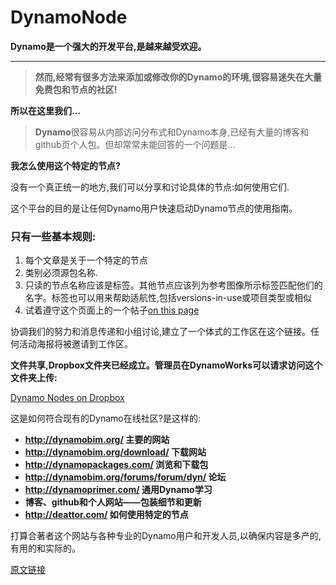 # DynamoNode

**Dynamo是一个强大的开发平台,是越来越受欢迎。**

---


> **然而,经常有很多方法来添加或修改你的Dynamo的环境,很容易迷失在大量免费包和节点的社区!**

**所以在这里我们…**


> **Dynamo**很容易从内部访问分布式和Dynamo本身,已经有大量的博客和github页个人包。但却常常未能回答的一个问题是…


**我怎么使用这个特定的节点?**

没有一个真正统一的地方,我们可以分享和讨论具体的节点:如何使用它们.

这个平台的目的是让任何Dynamo用户快速启动Dynamo节点的使用指南。


### 只有一些基本规则:



1. 每个文章是关于一个特定的节点
1. 类别必须源包名称.
1. 只读的节点名称应该是标签。其他节点应该列为参考图像所示标签匹配他们的名字。标签也可以用来帮助适航性,包括versions-in-use或项目类型或相似
1. 试着遵守这个页面上的一个帖子[on this page](http://deattor.com/?p=18)


协调我们的努力和消息传递和小组讨论,建立了一个体式的工作区在这个链接。任何活动海报将被邀请到工作区。

**文件共享,Dropbox文件夹已经成立。管理员在DynamoWorks可以请求访问这个文件夹上传:**

[Dynamo Nodes on Dropbox](http://deattor.com/?p=12)

这是如何符合现有的Dynamo在线社区?是这样的:

* **http://dynamobim.org/ 主要的网站**
* **http://dynamobim.org/download/ 下载网站**
* **http://dynamopackages.com/ 浏览和下载包**
* **http://dynamobim.org/forums/forum/dyn/ 论坛**
* **http://dynamoprimer.com/ 通用Dynamo学习**
* **博客、github和个人网站——包装细节和更新**
* **http://deattor.com/ 如何使用特定的节点**


打算合著者这个网站与各种专业的Dynamo用户和开发人员,以确保内容是多产的,有用的和实际的。


[原文链接](https://dynamonodes.com/blog/page/25/)

 

 